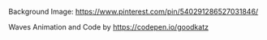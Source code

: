 Background Image: https://www.pinterest.com/pin/540291286527031846/

Waves Animation and Code by https://codepen.io/goodkatz